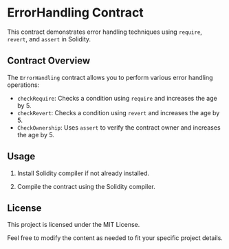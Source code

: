 # ErrorHandling Contract

This contract demonstrates error handling techniques using `require`, `revert`, and `assert` in Solidity.

## Contract Overview

The `ErrorHandling` contract allows you to perform various error handling operations:

- `checkRequire`: Checks a condition using `require` and increases the age by 5.
- `checkRevert`: Checks a condition using `revert` and increases the age by 5.
- `CheckOwnership`: Uses `assert` to verify the contract owner and increases the age by 5.

## Usage

1. Install Solidity compiler if not already installed.

2. Compile the contract using the Solidity compiler.

## License

This project is licensed under the MIT License.

Feel free to modify the content as needed to fit your specific project details.
